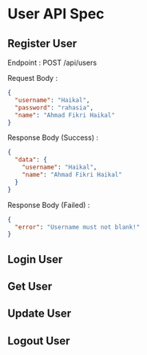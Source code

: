 # User API Spec

## Register User

Endpoint : POST /api/users

Request Body :

```json
{
  "username": "Haikal",
  "password": "rahasia",
  "name": "Ahmad Fikri Haikal"
}
```

Response Body (Success) :

```json
{
  "data": {
    "username": "Haikal",
    "name": "Ahmad Fikri Haikal"
  }
}
```

Response Body (Failed) :

```json
{
  "error": "Username must not blank!"
}
```

## Login User

## Get User

## Update User

## Logout User
